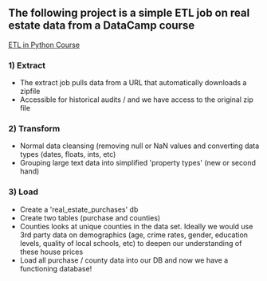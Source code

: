 ## The following project is a simple ETL job on real estate data from a DataCamp course

[ETL in Python Course](https://campus.datacamp.com/courses/etl-in-python/explore-the-data-and-requirements?ex=1 "DataCamp Course")

### 1) Extract
  - The extract job pulls data from a URL that automatically downloads a zipfile
  - Accessible for historical audits / and we have access to the original zip file

### 2) Transform
  - Normal data cleansing (removing null or NaN values and converting data types (dates, floats, ints, etc)
  - Grouping large text data into simplified 'property types' (new or second hand)

### 3) Load
  - Create a 'real_estate_purchases' db
  - Create two tables (purchase and counties)
  - Counties looks at unique counties in the data set. Ideally we would use 3rd party data on demographics (age, crime rates, gender, education levels, quality of local schools, etc) to deepen our understanding of these house prices
  - Load all purchase / county data into our DB and now we have a functioning database!
